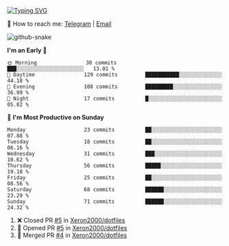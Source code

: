 [![Typing SVG](https://readme-typing-svg.demolab.com?font=Fira+Code&pause=1000&width=435&lines=%F0%9F%91%8B+Hi%2C+I'm+Xeron)](https://git.io/typing-svg)

📮️ How to reach me: [Telegram](https://t.me/Xeron23) | [Email](mailto:cw48565@gmail.com)

<picture>
  <source media="(prefers-color-scheme: dark)" srcset="https://github.com/Xeron2000/Xeron2000/blob/output/github-contribution-grid-snake-dark.svg" />
  <source media="(prefers-color-scheme: light)" srcset="https://github.com/Xeron2000/Xeron2000/blob/output/github-contribution-grid-snake.svg" />
  <img alt="github-snake" src="github-snake.svg" />
</picture>

<!--START_SECTION:waka-->
**I'm an Early 🐤** 

```text
🌞 Morning                38 commits          ███░░░░░░░░░░░░░░░░░░░░░░   13.01 % 
🌆 Daytime                129 commits         ███████████░░░░░░░░░░░░░░   44.18 % 
🌃 Evening                108 commits         █████████░░░░░░░░░░░░░░░░   36.99 % 
🌙 Night                  17 commits          █░░░░░░░░░░░░░░░░░░░░░░░░   05.82 % 
```
📅 **I'm Most Productive on Sunday** 

```text
Monday                   23 commits          ██░░░░░░░░░░░░░░░░░░░░░░░   07.88 % 
Tuesday                  18 commits          ██░░░░░░░░░░░░░░░░░░░░░░░   06.16 % 
Wednesday                31 commits          ███░░░░░░░░░░░░░░░░░░░░░░   10.62 % 
Thursday                 56 commits          █████░░░░░░░░░░░░░░░░░░░░   19.18 % 
Friday                   25 commits          ██░░░░░░░░░░░░░░░░░░░░░░░   08.56 % 
Saturday                 68 commits          ██████░░░░░░░░░░░░░░░░░░░   23.29 % 
Sunday                   71 commits          ██████░░░░░░░░░░░░░░░░░░░   24.32 % 
```



<!--END_SECTION:waka-->

<!--START_SECTION:activity-->
1. ❌ Closed PR [#5](https://github.com/Xeron2000/dotfiles/pull/5) in [Xeron2000/dotfiles](https://github.com/Xeron2000/dotfiles)
2. 💪 Opened PR [#5](https://github.com/Xeron2000/dotfiles/pull/5) in [Xeron2000/dotfiles](https://github.com/Xeron2000/dotfiles)
3. 🎉 Merged PR [#4](https://github.com/Xeron2000/dotfiles/pull/4) in [Xeron2000/dotfiles](https://github.com/Xeron2000/dotfiles)
<!--END_SECTION:activity-->
